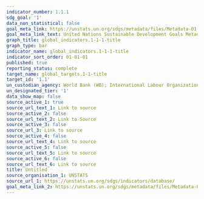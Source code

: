 ```yaml
---
indicator_number: 1.1.1
sdg_goal: '1'
data_non_statistical: false
goal_meta_link: https://unstats.un.org/sdgs/metadata/files/Metadata-01-01-01a.pdf
goal_meta_link_text: United Nations Sustainable Development Goals Metadata (pdf 894kB)
graph_title: global_indicators.1-1-1-title
graph_type: bar
indicator_name: global_indicators.1-1-1-title
indicator_sort_order: 01-01-01
published: true
reporting_status: complete
target_name: global_targets.1-1-title
target_id: '1.1'
un_custodian_agency: World Bank (WB); International Labour Organization (ILO)
un_designated_tier: '1'
data_show_map: false
source_active_1: true
source_url_text_1: Link to source
source_active_2: false
source_url_text_2: Link to Source
source_active_3: false
source_url_3: Link to source
source_active_4: false
source_url_text_4: Link to source
source_active_5: false
source_url_text_5: Link to source
source_active_6: false
source_url_text_6: Link to source
title: Untitled
source_organisation_1: UNSTATS
source_url_1: https://unstats.un.org/sdgs/indicators/database/
goal_meta_link_2: https://unstats.un.org/sdgs/metadata/files/Metadata-01-01-01a.pdf
---
```

